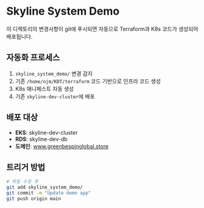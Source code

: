 # Skyline System Demo

이 디렉토리의 변경사항이 git에 푸시되면 자동으로 Terraform과 K8s 코드가 생성되어 배포됩니다.

## 자동화 프로세스

1. `skyline_system_demo/` 변경 감지
2. 기존 `/home/ojm/KDT/terraform` 코드 기반으로 인프라 코드 생성
3. K8s 매니페스트 자동 생성
4. 기존 `skyline-dev-cluster`에 배포

## 배포 대상

- **EKS**: skyline-dev-cluster
- **RDS**: skyline-dev-db
- **도메인**: www.greenbespinglobal.store

## 트리거 방법

```bash
# 파일 수정 후
git add skyline_system_demo/
git commit -m "Update demo app"
git push origin main
```
